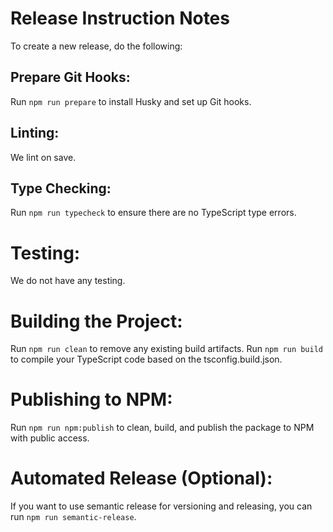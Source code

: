 # Release Instruction Notes

To create a new release, do the following:

## Prepare Git Hooks:

Run `npm run prepare` to install Husky and set up Git hooks.

## Linting:

We lint on save.

## Type Checking:

Run `npm run typecheck` to ensure there are no TypeScript type errors.

# Testing:

We do not have any testing.

# Building the Project:

Run `npm run clean` to remove any existing build artifacts.
Run `npm run build` to compile your TypeScript code based on the tsconfig.build.json.

# Publishing to NPM:

Run `npm run npm:publish` to clean, build, and publish the package to NPM with public access.

# Automated Release (Optional):

If you want to use semantic release for versioning and releasing, you can run `npm run semantic-release`.
